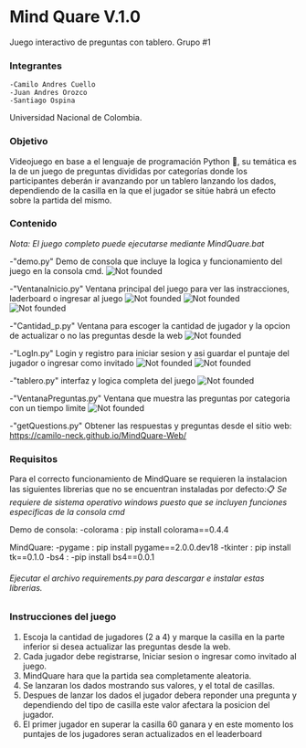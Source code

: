 ﻿# Mind Quare V.1.0 
 Juego interactivo de preguntas con tablero.
 Grupo #1
 
### Integrantes
    -Camilo Andres Cuello
    -Juan Andres Orozco
    -Santiago Ospina

Universidad Nacional de Colombia.

### Objetivo 
Videojuego en base a el lenguaje de programación Python :snake:, su temática es la de un juego de preguntas divididas por categorías donde los participantes deberán ir avanzando por un tablero lanzando los dados, dependiendo de la casilla en la que el jugador se sitúe habrá un efecto sobre la partida del mismo. 

### Contenido
_Nota: El juego completo puede ejecutarse mediante MindQuare.bat_

-"demo.py" Demo de consola que incluye la logica y funcionamiento del juego en la consola cmd.
 ![Not founded](https://github.com/Camilo-neck/Mind-Quare/main/img/demo.png?raw=true)

-"VentanaInicio.py" Ventana principal del juego para ver las instracciones, laderboard o ingresar al juego
 ![Not founded](https://github.com/jorozcove/Taller-Tkinter/blob/main/img/inicio.png?raw=true)
 ![Not founded](https://github.com/jorozcove/Taller-Tkinter/blob/main/img/instrucciones.png?raw=true)
 ![Not founded](https://github.com/jorozcove/Taller-Tkinter/blob/main/img/laderboard.png?raw=true) 

-"Cantidad_p.py" Ventana para escoger la cantidad de jugador y la opcion de actualizar o no las preguntas desde la web
 ![Not founded](https://github.com/jorozcove/Taller-Tkinter/blob/main/img/cant.png?raw=true)

-"LogIn.py" Login y registro para iniciar sesion y asi guardar el puntaje del jugador o ingresar como invitado
 ![Not founded](https://github.com/jorozcove/Taller-Tkinter/blob/main/img/login.png?raw=true)
 ![Not founded](https://github.com/jorozcove/Taller-Tkinter/blob/main/img/registro.png?raw=true)

-"tablero.py" interfaz y logica completa del juego
 ![Not founded](https://github.com/jorozcove/Taller-Tkinter/blob/main/img/tablero.png?raw=true)

-"VentanaPreguntas.py" Ventana que muestra las preguntas por categoria con un tiempo limite
![Not founded](https://github.com/jorozcove/Taller-Tkinter/blob/main/img/preguntas.png?raw=true)

-"getQuestions.py" Obtener las respuestas y preguntas desde el sitio web: https://camilo-neck.github.io/MindQuare-Web/ 

### Requisitos
Para el correcto funcionamiento de MindQuare se requieren la instalacion las siguientes librerias que no se encuentran instaladas por defecto:📋
_Se requiere de sistema operativo windows puesto que se incluyen funciones especificas de la consola cmd_

Demo de consola:
-colorama : 
pip install colorama==0.4.4

MindQuare:
-pygame : 
pip install pygame==2.0.0.dev18 
-tkinter : 
pip install tk==0.1.0
-bs4 :
-pip install bs4==0.0.1

###### _Ejecutar el archivo requirements.py para descargar e instalar estas librerias._

### Instrucciones del juego

1) Escoja la cantidad de jugadores (2 a 4) y marque la casilla en la parte inferior si desea actualizar las preguntas desde la web.
2) Cada jugador debe registrarse, Iniciar sesion o ingresar como invitado al juego.
3) MindQuare hara que la partida sea completamente aleatoria.
3) Se lanzaran los dados mostrando sus valores, y el total de casillas.
4) Despues de lanzar los dados el jugador debera reponder una pregunta y dependiendo del tipo de casilla este valor afectara la posicion del jugador.
5) El primer jugador en superar la casilla 60 ganara y en este momento los puntajes de los jugadores seran actualizados en el leaderboard


